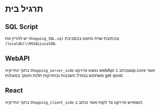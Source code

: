 # תרגיל בית
  
## SQL Script
  יש להריץ את `Shopping_SQL.sql` בבסביבת ssms ובכתובת שרת `(localdb)\\MSSQLLocalDB`.
## WebAPI
בתוך התייקיה `Shopping_server_side` נמצא פרויקט webApi נכתב בasp.core אשר משתמש במודל השכבות ובהזרקות תלות ותומך בפעולות get וpost.
  
## React
  בתוך התייקיה `Shopping_client_side` יש פרויקט צד לקוח אשר נכתב בreact.
